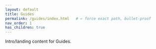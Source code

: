 ```yaml
---
layout: default
title: Guides
permalink: /guides/index.html   # ← force exact path, bullet-proof
nav_order: 1
has_children: true
---
```

Intro/landing content for Guides.
